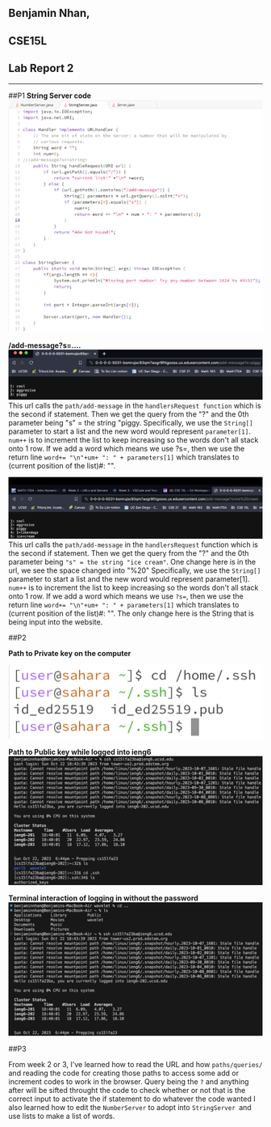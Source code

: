 ## Benjamin Nhan, 
## CSE15L
## Lab Report 2
---
##P1
**String Server code**
![Image](Screenshot_2023-10-22_at_5.23.57_PM.png)

**/add-message?s=....**
![Image](/Screenshot_2023-10-22_at_5.19.30_PM.png)
This url calls the `path/add-message` in the `handlersRequest function` which is the second if statement. Then we get the query from the "?" and the 0th parameter being "s" = the string "piggy. 
Specifically, we use the `String[]` parameter to start a list and the new word would represent `parameter[1]`. `num++` is to increment the list to keep increasing so the words don't all stack onto 1 row. 
If we add a word which means we use ?s=, then we use the return line `word+= "\n"+um+ ": " + parameters[1]` which translates to (current position of the list)#: "".


![Image](/Screenshot_2023-10-22_at_5.28.38_PM.png)
This url calls the `path/add-message` in the `handlersRequest` function which is the second if statement. Then we get the query from the "?" and the 0th parameter being `"s" = the string "ice cream"`.  One change here is in the url, we see the space changed into "%20"
Specifically, we use the `String[]` parameter to start a list and the new word would represent parameter[1]. `num++` is to increment the list to keep increasing so the words don't all stack onto 1 row. 
If we add a word which means we use `?s=`, then we use the return line `word+= "\n"+um+ ": " + parameters[1]` which translates to (current position of the list)#: "".
The only change here is the String that is being input into the website.

##P2

**Path to Private key on the computer**

![Image](image.png)

**Path to Public key while logged into ieng6**
![Image](image1.png)

**Terminal interaction of logging in without the password**
![Image](image3.png)

##P3

From week 2 or 3, I've learned how to read the URL and how `paths/queries/` and reading the code for creating those paths to access some add or increment codes to work in the browser. Query being the `?` and anything after will be sifted throught the code to check whether or not that is the correct input to activate the if statement to do whatever the code wanted
I also learned how to edit the `NumberServer` to adopt into `StringServer `and use lists to make a list of words. 
